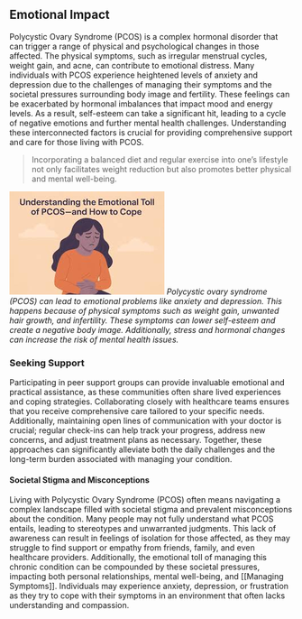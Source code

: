 ## Emotional Impact

Polycystic Ovary Syndrome (PCOS) is a complex hormonal disorder that can trigger a range of physical and psychological changes in those affected. The physical symptoms, such as irregular menstrual cycles, weight gain, and acne, can contribute to emotional distress. Many individuals with PCOS experience heightened levels of anxiety and depression due to the challenges of managing their symptoms and the societal pressures surrounding body image and fertility. These feelings can be exacerbated by hormonal imbalances that impact mood and energy levels. As a result, self-esteem can take a significant hit, leading to a cycle of negative emotions and further mental health challenges. Understanding these interconnected factors is crucial for providing comprehensive support and care for those living with PCOS.

> Incorporating a balanced diet and regular exercise into one’s lifestyle not only facilitates weight reduction but also promotes better physical and mental well-being. 

![PCOS Impact](image-4.png)
*Polycystic ovary syndrome (PCOS) can lead to emotional problems like anxiety and depression. This happens because of physical symptoms such as weight gain, unwanted hair growth, and infertility. These symptoms can lower self-esteem and create a negative body image. Additionally, stress and hormonal changes can increase the risk of mental health issues.*

### Seeking Support

Participating in peer support groups can provide invaluable emotional and practical assistance, as these communities often share lived experiences and coping strategies. Collaborating closely with healthcare teams ensures that you receive comprehensive care tailored to your specific needs. Additionally, maintaining open lines of communication with your doctor is crucial; regular check-ins can help track your progress, address new concerns, and adjust treatment plans as necessary. Together, these approaches can significantly alleviate both the daily challenges and the long-term burden associated with managing your condition.

#### Societal Stigma and Misconceptions

Living with Polycystic Ovary Syndrome (PCOS) often means navigating a complex landscape filled with societal stigma and prevalent misconceptions about the condition. Many people may not fully understand what PCOS entails, leading to stereotypes and unwarranted judgments. This lack of awareness can result in feelings of isolation for those affected, as they may struggle to find support or empathy from friends, family, and even healthcare providers. Additionally, the emotional toll of managing this chronic condition can be compounded by these societal pressures, impacting both personal relationships, mental well-being, and [[Managing Symptoms]]. Individuals may experience anxiety, depression, or frustration as they try to cope with their symptoms in an environment that often lacks understanding and compassion.